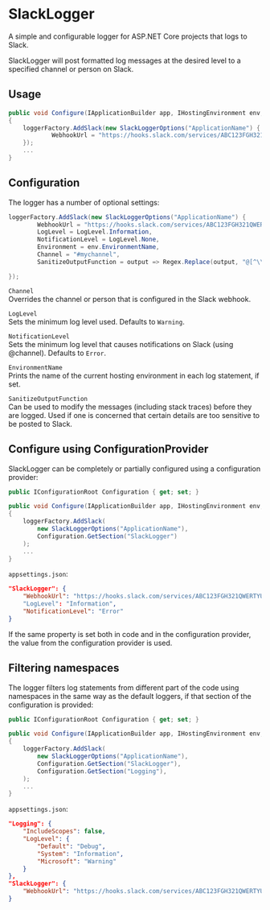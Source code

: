 # SlackLogger
A simple and configurable logger for ASP.NET Core projects that logs to Slack.

SlackLogger will post formatted log messages at the desired level to a specified channel or person on Slack.




## Usage

```cs
public void Configure(IApplicationBuilder app, IHostingEnvironment env, LoggerFactory loggerFactory)
{
    loggerFactory.AddSlack(new SlackLoggerOptions("ApplicationName") {
            WebhookUrl = "https://hooks.slack.com/services/ABC123FGH321QWERTYUICAZzDJBG3sehHH7scclYdDxj"                 
    });
    ...
}
```

## Configuration

The logger has a number of optional settings:

```cs
loggerFactory.AddSlack(new SlackLoggerOptions("ApplicationName") {
        WebhookUrl = "https://hooks.slack.com/services/ABC123FGH321QWERTYUICAZzDJBG3sehHH7scclYdDxj",
        LogLevel = LogLevel.Information,
        NotificationLevel = LogLevel.None,
        Environment = env.EnvironmentName,
        Channel = "#mychannel",
        SanitizeOutputFunction = output => Regex.Replace(output, "@[^\\.@-]", "")

});
```

`Channel`  
Overrides the channel or person that is configured in the Slack webhook.

`LogLevel`  
Sets the minimum log level used. Defaults to `Warning`.

`NotificationLevel`  
Sets the minimum log level that causes notifications on Slack (using @channel). Defaults to `Error`.

`EnvironmentName`  
Prints the name of the current hosting environment in each log statement, if set.

`SanitizeOutputFunction`  
Can be used to modify the messages (including stack traces) before they are logged. Used if one is concerned that certain details are too sensitive to be posted to Slack.  
  

## Configure using ConfigurationProvider
SlackLogger can be completely or partially configured using a configuration provider:

```cs
public IConfigurationRoot Configuration { get; set; }

public void Configure(IApplicationBuilder app, IHostingEnvironment env, LoggerFactory loggerFactory)
{
    loggerFactory.AddSlack(
        new SlackLoggerOptions("ApplicationName"),
        Configuration.GetSection("SlackLogger")
    );
    ...
}
```

`appsettings.json`:
```json
"SlackLogger": {
    "WebhookUrl": "https://hooks.slack.com/services/ABC123FGH321QWERTYUICAZzDJBG3sehHH7scclYdDxj"
    "LogLevel": "Information",
    "NotificationLevel": "Error"      
}
```

If the same property is set both in code and in the configuration provider, the value from the configuration provider is used.

## Filtering namespaces
The logger filters log statements from different part of the code using namespaces in the same way as the default loggers, if that section of the configuration is provided:

```cs
public IConfigurationRoot Configuration { get; set; }

public void Configure(IApplicationBuilder app, IHostingEnvironment env, LoggerFactory loggerFactory)
{
    loggerFactory.AddSlack(
        new SlackLoggerOptions("ApplicationName"),
        Configuration.GetSection("SlackLogger"),
        Configuration.GetSection("Logging"),
    );
    ...
}
```

`appsettings.json`:
```json
"Logging": {
    "IncludeScopes": false,
    "LogLevel": {
        "Default": "Debug",
        "System": "Information",
        "Microsoft": "Warning"
    }
},
"SlackLogger": {
    "WebhookUrl": "https://hooks.slack.com/services/ABC123FGH321QWERTYUICAZzDJBG3sehHH7scclYdDxj"
}
```
